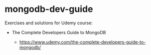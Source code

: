 # mongodb-dev-guide

Exercises and solutions for Udemy course:

* The Complete Developers Guide to MongoDB

    * https://www.udemy.com/the-complete-developers-guide-to-mongodb/

